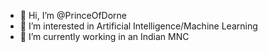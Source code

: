 - 👋 Hi, I’m @PrinceOfDorne
- 👀 I’m interested in Artificial Intelligence/Machine Learning
- 🌱 I’m currently working in an Indian MNC

